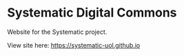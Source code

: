 # Systematic Digital Commons

Website for the Systematic project.

View site here: https://systematic-uol.github.io
